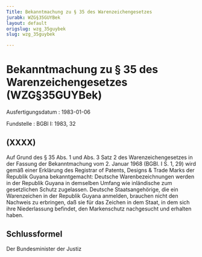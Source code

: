 ```yaml
---
Title: Bekanntmachung zu § 35 des Warenzeichengesetzes
jurabk: WZG§35GUYBek
layout: default
origslug: wzg_35guybek
slug: wzg_35guybek

---
```


# Bekanntmachung zu § 35 des Warenzeichengesetzes (WZG§35GUYBek)

Ausfertigungsdatum
:   1983-01-06

Fundstelle
:   BGBl I: 1983, 32

## (XXXX)

Auf Grund des § 35 Abs. 1 und Abs. 3 Satz 2 des Warenzeichengesetzes
in der Fassung der Bekanntmachung vom 2. Januar 1968 (BGBl. I S. 1,
29) wird gemäß einer Erklärung des Registrar of Patents, Designs &
Trade Marks der Republik Guyana bekanntgemacht:
Deutsche Warenbezeichnungen werden in der Republik Guyana in demselben
Umfang wie inländische zum gesetzlichen Schutz zugelassen.
Deutsche Staatsangehörige, die ein Warenzeichen in der Republik Guyana
anmelden, brauchen nicht den Nachweis zu erbringen, daß sie für das
Zeichen in dem Staat, in dem sich ihre Niederlassung befindet, den
Markenschutz nachgesucht und erhalten haben.

## Schlussformel

Der Bundesminister der Justiz

